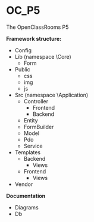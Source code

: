 # OC_P5
The OpenClassRooms P5

**Framework structure:**
* Config
* Lib (namespace \Core)
    * Form
* Public
  * css
  * img
  * js
* Src (namespace \Application)
    * Controller
        * Frontend
        * Backend
    * Entity
    * FormBuilder
    * Model
    * Pdo
    * Service
* Templates
    * Backend
        * Views
    * Frontend
        * Views
* Vendor

**Documentation**
* Diagrams
* Db